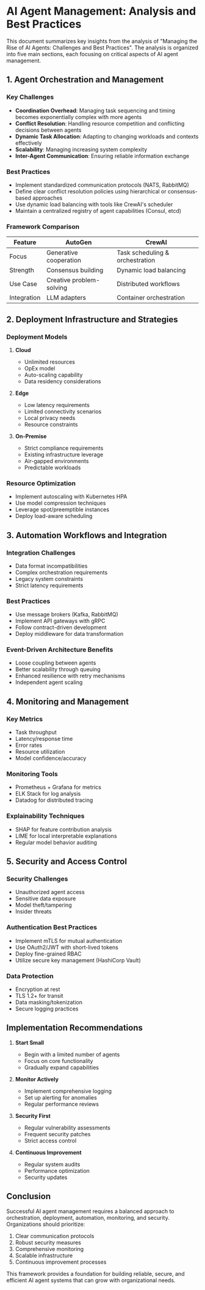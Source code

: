 # AI Agent Management: Analysis and Best Practices

This document summarizes key insights from the analysis of "Managing the Rise of AI Agents: Challenges and Best Practices". The analysis is organized into five main sections, each focusing on critical aspects of AI agent management.

## 1. Agent Orchestration and Management

### Key Challenges
- **Coordination Overhead**: Managing task sequencing and timing becomes exponentially complex with more agents
- **Conflict Resolution**: Handling resource competition and conflicting decisions between agents
- **Dynamic Task Allocation**: Adapting to changing workloads and contexts effectively
- **Scalability**: Managing increasing system complexity
- **Inter-Agent Communication**: Ensuring reliable information exchange

### Best Practices
- Implement standardized communication protocols (NATS, RabbitMQ)
- Define clear conflict resolution policies using hierarchical or consensus-based approaches
- Use dynamic load balancing with tools like CrewAI's scheduler
- Maintain a centralized registry of agent capabilities (Consul, etcd)

### Framework Comparison
| Feature | AutoGen | CrewAI |
|---------|----------|---------|
| Focus | Generative cooperation | Task scheduling & orchestration |
| Strength | Consensus building | Dynamic load balancing |
| Use Case | Creative problem-solving | Distributed workflows |
| Integration | LLM adapters | Container orchestration |

## 2. Deployment Infrastructure and Strategies

### Deployment Models
1. **Cloud**
   - Unlimited resources
   - OpEx model
   - Auto-scaling capability
   - Data residency considerations

2. **Edge**
   - Low latency requirements
   - Limited connectivity scenarios
   - Local privacy needs
   - Resource constraints

3. **On-Premise**
   - Strict compliance requirements
   - Existing infrastructure leverage
   - Air-gapped environments
   - Predictable workloads

### Resource Optimization
- Implement autoscaling with Kubernetes HPA
- Use model compression techniques
- Leverage spot/preemptible instances
- Deploy load-aware scheduling

## 3. Automation Workflows and Integration

### Integration Challenges
- Data format incompatibilities
- Complex orchestration requirements
- Legacy system constraints
- Strict latency requirements

### Best Practices
- Use message brokers (Kafka, RabbitMQ)
- Implement API gateways with gRPC
- Follow contract-driven development
- Deploy middleware for data transformation

### Event-Driven Architecture Benefits
- Loose coupling between agents
- Better scalability through queuing
- Enhanced resilience with retry mechanisms
- Independent agent scaling

## 4. Monitoring and Management

### Key Metrics
- Task throughput
- Latency/response time
- Error rates
- Resource utilization
- Model confidence/accuracy

### Monitoring Tools
- Prometheus + Grafana for metrics
- ELK Stack for log analysis
- Datadog for distributed tracing

### Explainability Techniques
- SHAP for feature contribution analysis
- LIME for local interpretable explanations
- Regular model behavior auditing

## 5. Security and Access Control

### Security Challenges
- Unauthorized agent access
- Sensitive data exposure
- Model theft/tampering
- Insider threats

### Authentication Best Practices
- Implement mTLS for mutual authentication
- Use OAuth2/JWT with short-lived tokens
- Deploy fine-grained RBAC
- Utilize secure key management (HashiCorp Vault)

### Data Protection
- Encryption at rest
- TLS 1.2+ for transit
- Data masking/tokenization
- Secure logging practices

## Implementation Recommendations

1. **Start Small**
   - Begin with a limited number of agents
   - Focus on core functionality
   - Gradually expand capabilities

2. **Monitor Actively**
   - Implement comprehensive logging
   - Set up alerting for anomalies
   - Regular performance reviews

3. **Security First**
   - Regular vulnerability assessments
   - Frequent security patches
   - Strict access control

4. **Continuous Improvement**
   - Regular system audits
   - Performance optimization
   - Security updates

## Conclusion

Successful AI agent management requires a balanced approach to orchestration, deployment, automation, monitoring, and security. Organizations should prioritize:

1. Clear communication protocols
2. Robust security measures
3. Comprehensive monitoring
4. Scalable infrastructure
5. Continuous improvement processes

This framework provides a foundation for building reliable, secure, and efficient AI agent systems that can grow with organizational needs. 